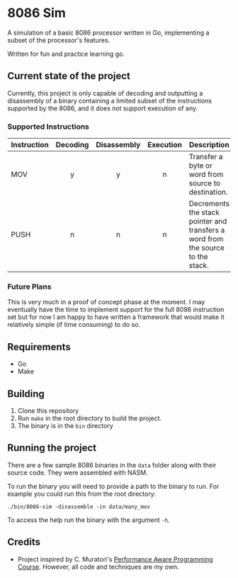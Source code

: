# 8086 Sim

A simulation of a basic 8086 processor written in Go, implementing a
subset of the processor's features.

Written for fun and practice learning go.

## Current state of the project
Currently, this project is only capable of decoding and outputting a disassembly of a binary containing a limited subset of the instructions supported by the 8086, and it does not support execution of any.
### Supported Instructions

| Instruction | Decoding | Disassembly | Execution | Description |
| --- | :---: | :---: | :---: | --- |
| MOV | y | y | n | Transfer a byte or word from source to destination. |
| PUSH | n | n | n | Decrements the stack pointer and transfers a word from the source to the stack. |


### Future Plans
This is very much in a proof of concept phase at the moment.
I may eventually have the time to implement support for the full 8086 instruction set but for now I am happy to have written a framework that would make it relatively simple (if time consuming) to do so.

## Requirements
* Go
* Make

## Building
1. Clone this repository
2. Run `make` in the root directory to build the project.
3. The binary is in the `bin` directory

## Running the project
There are a few sample 8086 binaries in the `data` folder along with their source code. They were assembled with NASM.

To run the binary you will need to provide a path to the binary to run. For example you could run this from the root directory:
```
./bin/8086-sim -disassemble -in data/many_mov
```
To access the help run the binary with the argument `-h`.

## Credits
* Project inspired by C. Muratori's [Performance Aware Programming Course](https://www.computerenhance.com/). However, all code and techniques are my own.